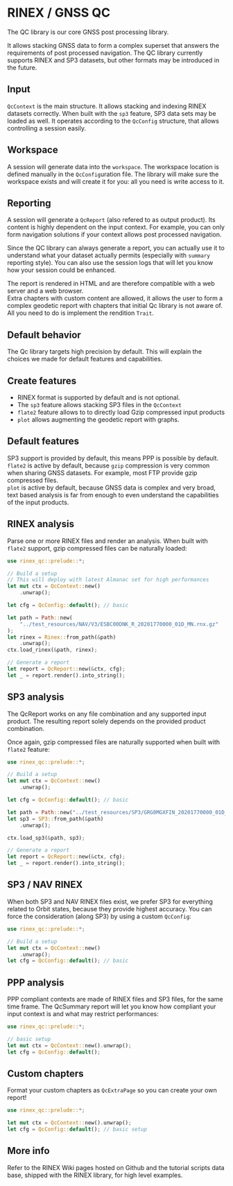 RINEX / GNSS QC
===============

The QC library is our core GNSS post processing library.

It allows stacking GNSS data to form a complex superset that answers the requirements
of post processed navigation. The QC library currently supports RINEX and SP3 datasets,
but other formats may be introduced in the future.

## Input 

`QcContext` is the main structure. It allows stacking and indexing RINEX datasets correctly.
When built with the `sp3` feature, SP3 data sets may be loaded as well. It operates according
to the `QcConfig` structure, that allows controlling a session easily. 

## Workspace

A session will generate data into the `workspace`. The workspace location is defined
manually in the `QcConfig`uration file. The library will make sure the workspace exists
and will create it for you: all you need is write access to it.

## Reporting

A session will generate a `QcReport` (also refered to as output product). 
Its content is highly dependent on the input context. For example, you can only form
navigation solutions if your context allows post processed navigation.

Since the QC library can always generate a report, you can actually use it to
understand what your dataset actually permits (especially with `summary` reporting style). 
You can also use the session logs that will let you know how your session could be enhanced.

The report is rendered in HTML and are therefore compatible with a web server and a web browser.  
Extra chapters with custom content are allowed, it allows the user to form a complex geodetic report
with chapters that initial Qc library is not aware of. All you need to do is implement the rendition `Trait`.

## Default behavior

The Qc library targets high precision by default. This will explain the choices
we made for default features and capabilities.

## Create features

- RINEX format is supported by default and is not optional.
- The `sp3` feature allows stacking SP3 files in the `QcContext`
- `flate2` feature allows to to directly load Gzip compressed input products
- `plot` allows augmenting the geodetic report with graphs.

## Default features

SP3 support is provided by default, this means PPP is possible by default.  
`flate2` is active by default, because `gzip` compression is very common when sharing
GNSS datasets. For example, most FTP provide gzip compressed files.   
`plot` is active by default, because GNSS data is complex and very broad, text based analysis is far 
from enough to even understand the capabilities of the input products.

## RINEX analysis

Parse one or more RINEX files and render an analysis.
When built with `flate2` support, gzip compressed files can be naturally loaded:

```rust
use rinex_qc::prelude::*;

// Build a setup
// This will deploy with latest Almanac set for high performances
let mut ctx = QcContext::new()
    .unwrap();

let cfg = QcConfig::default(); // basic

let path = Path::new(
    "../test_resources/NAV/V3/ESBC00DNK_R_20201770000_01D_MN.rnx.gz"
);
let rinex = Rinex::from_path(&path)
    .unwrap();
ctx.load_rinex(&path, rinex);

// Generate a report
let report = QcReport::new(&ctx, cfg);
let _ = report.render().into_string();
```

## SP3 analysis

The QcReport works on any file combination and any supported input product.
The resulting report solely depends on the provided product combination.

Once again, gzip compressed files are naturally supported when built with `flate2` feature:

```rust
use rinex_qc::prelude::*;

// Build a setup
let mut ctx = QcContext::new()
    .unwrap();

let cfg = QcConfig::default(); // basic

let path = Path::new("../test_resources/SP3/GRG0MGXFIN_20201770000_01D_15M_ORB.SP3.gz");
let sp3 = SP3::from_path(&path)
    .unwrap();

ctx.load_sp3(&path, sp3);

// Generate a report
let report = QcReport::new(&ctx, cfg);
let _ = report.render().into_string();
```

## SP3 / NAV RINEX

When both SP3 and NAV RINEX files exist, we prefer SP3 for everything related
to Orbit states, because they provide highest accuracy. You can
force the consideration (along SP3) by using a custom `QcConfig`:

```rust
use rinex_qc::prelude::*;

// Build a setup
let mut ctx = QcContext::new()
    .unwrap();
let cfg = QcConfig::default(); // basic
```

## PPP analysis

PPP compliant contexts are made of RINEX files and SP3 files, for the same time frame.
The QcSummary report will let you know how compliant your input context is
and what may restrict performances:

```rust
use rinex_qc::prelude::*;

// basic setup
let mut ctx = QcContext::new().unwrap();
let cfg = QcConfig::default();
```

## Custom chapters

Format your custom chapters as `QcExtraPage` so you can create your own report!

```rust
use rinex_qc::prelude::*;

let mut ctx = QcContext::new().unwrap();
let cfg = QcConfig::default(); // basic setup
```

## More info

Refer to the RINEX Wiki pages hosted on Github and the tutorial scripts data base, shipped
with the RINEX library, for high level examples.
